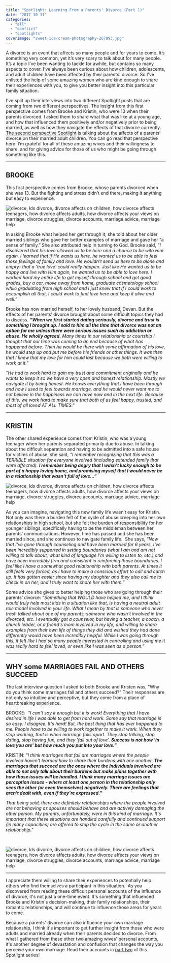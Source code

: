 ```yaml
---
title: "Spotlight: Learning From a Parents' Divorce (Part 1)"
date: "2017-10-11"
categories: 
  - "all"
  - "conflict"
  - "spotlights"
coverImage: "sweet-ice-cream-photography-267893.jpg"
---
```


A divorce is an event that affects so many people and for years to come. It’s something very common, yet it’s very scary to talk about for many people. It’s a topic I’ve been wanting to tackle for awhile, but contains so many aspects to cover. I've always been curious about how children, adolescents, and adult children have been affected by their parents' divorce. So I've enlisted the help of some amazing women who are kind enough to share their experiences with you, to give you better insight into this particular family situation.

I've split up their interviews into two different Spotlight posts that are coming from two different perspectives. The insight from this first perspective comes from Brooke and Kristin, who were 13 when their parents divorced. I asked them to share what that was like at a young age, and how that influenced them positively and/or negatively prior to being married, as well as how they navigate the effects of that divorce currently. [The second perspective Spotlight](https://freshlymarried.com/spotlight-learning-from-a-parents-divorce-part-2/) is talking about the affects of a parents' divorce on their married adult children. You can go read that perspective here. I’m grateful for all of these amazing wives and their willingness to share, and for giving advice for those of us who might be going through something like this.

* * *

## BROOKE

This first perspective comes from Brooke, whose parents divorced when she was 13. But the fighting and stress didn’t end there, making it anything but easy to experience.

![divorce, lds divorce, divorce affects on children, how divorce affects teenagers, how divorce affects adults, how divorce affects your views on marriage, divorce struggles, divorce accounts, marriage advice, marriage help](images/brookes-spotlight-learning-from-a-parents-divorce.png)

In asking Brooke what helped her get through it, she told about her older married siblings who gave her better examples of marriage and gave her “a sense of family.” She also attributed help in turning to God. Brooke said, _“I discovered that his love allowed us to be here and a chance to be with Him again. I learned that if He wants us here, he wanted us to be able to feel those feelings of family and love. He wouldn't send us here to be alone and empty- that a 'true love' could really happen. Just like He wanted us to be happy and live with Him again, he wanted us to be able to love here. I worked hard my entire life to get myself through school and get good grades, buy a car, move away from home, graduate cosmetology school while graduating from high school and I just knew that if I could work to accomplish all that, I could work to find love here and keep it alive and well.”_

Brooke has now married herself, to her lovely husband, Devan. But the effects of her parents’ divorce brought about some difficult topics they had to discuss. _**“When we first started dating seriously, divorce and trust is something I brought up. I said to him all the time that divorce was not an option for me unless there were serious issues such as addiction or abuse. He wholly agreed.** Many times in our relationship or courtship I thought that our time was coming to an end because of what has happened before. Then he would be there with some affirmation of his love, he would step up and put me before his friends or other things. It was then that I knew that my love for him could last because we both were willing to work at it."_

_"He had to work hard to gain my trust and commitment originally and he wants to keep it so we have a very open and honest relationship. Mostly we navigate it by being honest. He knows everything that I have been through and how I used to feel towards marriage, and he would never want me to not believe in the happiness we can have now and in the next life. Because of this, we work hard to make sure that both of us feel happy, trusted, and most of all loved AT ALL TIMES.”_

* * *

## KRISTIN

The other shared experience comes from Kristin, who was a young teenager when her parents separated primarily due to abuse. In talking about the difficult separation and having to be admitted into a safe house for victims of abuse, she said, _“I remember recognizing that this was a TERRIBLE situation for everyone involved (including extended family that were affected). **I remember being angry that I wasn't lucky enough to be part of a happy loving home, and promising myself that I would never be in a relationship that wasn't full of love…”**_

![divorce, lds divorce, divorce affects on children, how divorce affects teenagers, how divorce affects adults, how divorce affects your views on marriage, divorce struggles, divorce accounts, marriage advice, marriage help](images/spotlight-learning-from-a-parents-divorce-kristin.png)

As you can imagine, navigating this new family life wasn’t easy for Kristin. Not only was there a burden felt of the cycle of abuse creeping into her own relationships in high school, but she felt the burden of responsibility for her younger siblings; specifically having to be the middleman between her parents’ communications. However, time has passed and she has been married since, and she continues to navigate family life.  She says, _“Now that I've gone through counseling and have been married for 6 years, I've been incredibly supported in setting boundaries (what I am and am not willing to talk about, what kind of language I'm willing to listen to, etc.) and have been incredibly firm and consistent in reinforcing those boundaries. I feel like I have a somewhat good relationship with both parents. At times it still feels very forced, as I have to make a conscious effort to call and catch up. It has gotten easier since having my daughter and they also call me to check in on her, and I truly want to share her with them.”_

Some advice she gives to better helping those who are going through their parents’ divorce: _“Something that WOULD have helped me, and I think would truly help most kids in a situation like that, is having a neutral adult role model involved in your life. What I mean by that is someone who never trash talked about one of my parents, someone who wasn't involved in the divorced, etc. I eventually got a counselor, but having a teacher, a coach, a church leader, or a friend's mom involved in my life, and willing to share examples from their own life of things they did and wished they had done differently would have been incredibly helpful. While I was going through this, it felt like I had so many people interested in controlling and using me it was really hard to feel loved, or even like I was seen as a person.”_

* * *

## WHY some MARRIAGES FAIL AND OTHERS SUCCEED

The last interview question I asked to both Brooke and Kristen was, "Why do you think some marriages fail and others succeed?" Their responses are not only so intuitive and perceptive, but they come from a place of heartbreaking experience.

BROOKE:  _“I can't say it enough but it is work! Everything that I have desired in life I was able to get from hard work. Some say that marriage is so easy. I disagree. It's hard! But, the best thing that has ever happened to me. People have to be willing to work together to make it work. When they stop working, that is when marriage falls apart. They stop talking, stop dating, stop having fun, and they 'fall out of love'. **Success is not how 'in love you are' but how much you put into your love.”**_

KRISTIN: _"I think marriages that fail are marriages where the people involved haven't learned how to share their burdens with one another. **The marriages that succeed are the ones where the individuals involved are able to not only talk about their burdens but make plans together with how those issues will be handled. I think many marriage issues are perception issues - where at least one person in the relationship only sees the other (or even themselves) negatively. There are feelings that aren't dealt with, even if they're expressed."**_

_That being said, there are definitely relationships where the people involved are not behaving as spouses should behave and are actively damaging the other person. My parents, unfortunately, were in this kind of marriage. It's important that these situations are handled carefully and continued support (in many capacities) are offered to stop the cycle in the same or another relationship."_

 

![divorce, lds divorce, divorce affects on children, how divorce affects teenagers, how divorce affects adults, how divorce affects your views on marriage, divorce struggles, divorce accounts, marriage advice, marriage help](images/anne-edgar-119383-e1507693032549.jpg)

* * *

I appreciate them willing to share their experiences to potentially help others who find themselves a participant in this situation.  As you discovered from reading these difficult personal accounts of the influence of divorce, it's not just a one-time event. It's something that influenced Brooke and Kristin's decision-making, their family relationships, their romantic relationships, and will continue to influence those areas for years to come.

Because a parents' divorce can also influence your own marriage relationship, I think it's important to get further insight from those who were adults and married already when their parents decided to divorce. From what I gathered from these other two amazing wives' personal accounts, it's another degree of devastation and confusion that changes the way you perceive your own marriage. Read their accounts in [part two](https://freshlymarried.com/spotlight-learning-from-a-parents-divorce-part-2/) of this Spotlight series!
